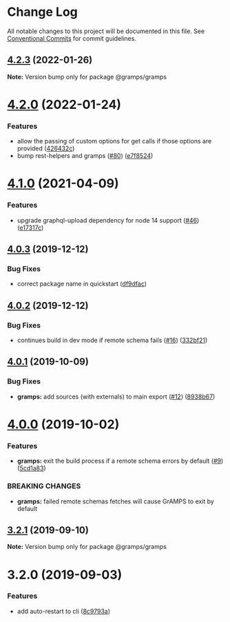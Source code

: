# Change Log

All notable changes to this project will be documented in this file.
See [Conventional Commits](https://conventionalcommits.org) for commit guidelines.

## [4.2.3](https://github.com/gramps-graphql/gramps/compare/@gramps/gramps@4.2.0...@gramps/gramps@4.2.3) (2022-01-26)

**Note:** Version bump only for package @gramps/gramps





# [4.2.0](https://github.com/gramps-graphql/gramps/compare/@gramps/gramps@4.1.0...@gramps/gramps@4.2.0) (2022-01-24)


### Features

* allow the passing of custom options for get calls if those options are provided ([426432c](https://github.com/gramps-graphql/gramps/commit/426432c))
* bump rest-helpers and gramps ([#80](https://github.com/gramps-graphql/gramps/issues/80)) ([e7f8524](https://github.com/gramps-graphql/gramps/commit/e7f8524))






# [4.1.0](https://github.com/gramps-graphql/gramps/compare/@gramps/gramps@4.0.3...@gramps/gramps@4.1.0) (2021-04-09)


### Features

* upgrade graphql-upload dependency for node 14 support ([#46](https://github.com/gramps-graphql/gramps/issues/46)) ([e17317c](https://github.com/gramps-graphql/gramps/commit/e17317c))





## [4.0.3](https://github.com/gramps-graphql/gramps/compare/@gramps/gramps@4.0.2...@gramps/gramps@4.0.3) (2019-12-12)


### Bug Fixes

* correct package name in quickstart ([df9dfac](https://github.com/gramps-graphql/gramps/commit/df9dfac))





## [4.0.2](https://github.com/gramps-graphql/gramps/compare/@gramps/gramps@4.0.1...@gramps/gramps@4.0.2) (2019-12-12)


### Bug Fixes

* continues build in dev mode if remote schema fails ([#16](https://github.com/gramps-graphql/gramps/issues/16)) ([332bf21](https://github.com/gramps-graphql/gramps/commit/332bf21))





## [4.0.1](https://github.com/gramps-graphql/gramps/compare/@gramps/gramps@4.0.0...@gramps/gramps@4.0.1) (2019-10-09)


### Bug Fixes

* **gramps:** add sources (with externals) to main export ([#12](https://github.com/gramps-graphql/gramps/issues/12)) ([8938b67](https://github.com/gramps-graphql/gramps/commit/8938b67))





# [4.0.0](https://github.com/gramps-graphql/gramps/compare/@gramps/gramps@3.2.1...@gramps/gramps@4.0.0) (2019-10-02)


### Features

* **gramps:** exit the build process if a remote schema errors by default ([#9](https://github.com/gramps-graphql/gramps/issues/9)) ([5cd1a83](https://github.com/gramps-graphql/gramps/commit/5cd1a83))


### BREAKING CHANGES

* **gramps:** failed remote schemas fetches will cause GrAMPS to exit by default





## [3.2.1](https://github.com/gramps-graphql/gramps/compare/@gramps/gramps@3.2.0...@gramps/gramps@3.2.1) (2019-09-10)

**Note:** Version bump only for package @gramps/gramps





# 3.2.0 (2019-09-03)


### Features

* add auto-restart to cli ([8c9793a](https://github.com/gramps-graphql/gramps/commit/8c9793a))
